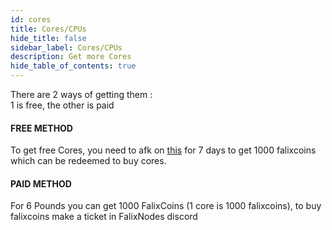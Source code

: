 ```yaml
---
id: cores
title: Cores/CPUs
hide_title: false
sidebar_label: Cores/CPUs
description: Get more Cores
hide_table_of_contents: true
---
```

There are 2 ways of getting them :<br/>
1 is free, the other is paid<br/>
#### FREE METHOD
To get free Cores, you need to afk on [this](https://client.falixnodes.net/earn/arc) for 7 days to get 1000 falixcoins which can be redeemed to buy cores.

#### PAID METHOD
For 6 Pounds you can get 1000 FalixCoins (1 core is 1000 falixcoins), to buy falixcoins make a ticket in FalixNodes discord
